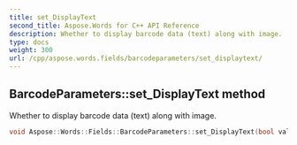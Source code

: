 ```yaml
---
title: set_DisplayText
second_title: Aspose.Words for C++ API Reference
description: Whether to display barcode data (text) along with image.
type: docs
weight: 300
url: /cpp/aspose.words.fields/barcodeparameters/set_displaytext/
---
```

## BarcodeParameters::set_DisplayText method


Whether to display barcode data (text) along with image.

```cpp
void Aspose::Words::Fields::BarcodeParameters::set_DisplayText(bool value)
```

